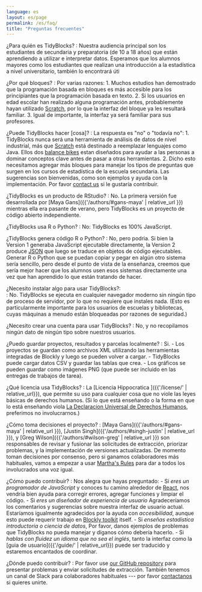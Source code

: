 ```yaml
---
language: es
layout: es/page
permalink: /es/faq/
title: "Preguntas frecuentes"
---
```


¿Para quién es TidyBlocks?
:   Nuestra audiencia principal son los estudiantes de secundaria y preparatoria
    (de 10 a 18 años) que están aprendiendo a utilizar e interpretar datos.
    Esperamos que los alumnos mayores como los estudiantes que realizan una
    introducción a la estadística a nivel universitario, también lo encontrará
    úti

¿Por qué bloques?
:   Por varias razones:
    1.  Muchos estudios han demostrado que la programación basada en bloques es
        más accesible para los principiantes que la programación basada en texto.
    2.  Si los usuarios en edad escolar han realizado alguna programación
        antes, probablemente hayan utilizado [Scratch](http://scratch.mit.edu),
        por lo que la interfaz del bloque ya les resultará familiar.
    3.  Igual de importante, la interfaz ya será familiar para sus profesores.

¿Puede TidyBlocks hacer [cosa]?
:   La respuesta es "no" o "todavía no":
    1.  TidyBlocks nunca será una herramienta de análisis de datos de nivel
        industrial, más que [Scratch](http://scratch.mit.edu) está destinado a
        reemplazar lenguajes como Java.  Ellos dos [balance
        bikes](https://en.wikipedia.org/wiki/Balance_bicycle) estan diseñados
        para ayudar a las personas a dominar conceptos clave antes de pasar a
        otras herramientas.
    2.  Dicho esto necesitamos agregar más bloques para manejar los tipos de
        preguntas que surgen en los cursos de estadística de la escuela
        secundaria.  Las sugerencias son bienvenidas, como son ejemplos y ayuda
        con la implementación.  Por favor [contact us](mailto:{{site.email}}) si
        le gustaría contribuir.

¿TidyBlocks es un producto de RStudio?
:   No.
    La primera versión fue desarrollada por [Maya Gans]({{'/authors/#gans-maya' | relative_url }})
    mientras ella era pasante de verano, pero TidyBlocks es un proyecto de código abierto independiente.

¿TidyBlocks usa R o Python?
:   No: TidyBlocks es 100% JavaScript.

¿TidyBlocks genera código R o Python?
:   No, pero podria.
    Si bien la Version 1 generaba JavaScript ejecutable directamente, la
    Version 2 produce [JSON](https://en.wikipedia.org/wiki/JSON) que luego se
    traduce en objetos de código ejecutables.  Generar R o Python que se puedan
    copiar y pegar en algún otro sistema sería sencillo, pero desde el punto de
    vista de la enseñanza, creemos que sería mejor hacer que los alumnos usen
    esos sistemas directamente una vez que han aprendido lo que están tratando
    de hacer.

¿Necesito instalar algo para usar TidyBlocks?:  
:   No.
    TidyBlocks se ejecuta en cualquier navegador moderno sin ningún tipo de
    proceso de servidor, por lo que no requiere que instales nada.  (Esto es
    particularmente importante para los usuarios de escuelas y bibliotecas,
    cuyas máquinas a menudo están bloqueadas por razones de seguridad.)

¿Necesito crear una cuenta para usar TidyBlocks?
:   No, y no recopilamos ningún dato de ningún tipo sobre nuestros usuarios.

¿Puedo guardar proyectos, resultados y parcelas localmente?
:   Si.
    -   Los proyectos se guardan como archivos XML utilizando las herramientas
        integradas de Blockly y luego se pueden volver a cargar.
    -   TidyBlocks puede cargar datos CSV y guardar las tablas que crea.
    -   Los gráficos se pueden guardar como imágenes PNG (que puede ser incluido
        en las entregas de trabajos de tarea).

¿Qué licencia usa TidyBlocks?
:   La [Licencia Hippocratica ]({{'/license/' | relative_url}}),
    que permite su uso para cualquier cosa que no viole las leyes básicas de derechos humanos.
    (Si lo que está enseñando o la forma en que lo está enseñando viola
    [La Declaracion Universal de Derechos Humanos](https://www.un.org/en/universal-declaration-human-rights/),
    preferimos no involucrarnos.)

¿Cómo toma decisiones el proyecto?
:   [Maya Gans]({{'/authors/#gans-maya' | relative_url }}),
    [Justin Singh]({{'/authors/#singh-justin' | relative_url }}),
    y [Greg Wilson]({{'/authors/#wilson-greg' | relative_url }})
    son responsables de revisar y fusionar las solicitudes de extracción,
    priorizar problemas, y la implementación de versiones actualizadas.  De
    momento toman decisiones por consenso, pero si ganamos colaboradores más
    habituales, vamos a empezar a usar [Martha's
    Rules](https://third-bit.com/2019/06/13/marthas-rules.html) para dar a todos
    los involucrados una voz igual.

¿Cómo puedo contribuir?
:   Nos alegra que hayas preguntado:
    -   Si *eres un programador de JavaScript* y conoces tu camino alrededor de
        [React](https://reactjs.org/), nos vendría bien ayuda para corregir
        errores, agregar funciones y limpiar el código.
    -   Si *eres un diseñador de experiencia de usuario* Agradeceríamos los
        comentarios y sugerencias sobre nuestra interfaz de usuario actual.
        Estaríamos igualmente agradecidos por la ayuda con *accesibilidad*,
        aunque esto puede requerir trabajo en [Blockly
        toolkit](https://developers.google.com/blockly/) itself.
    -   Si *enseñas estadística introductoria o ciencia de datos*, Por favor,
        danos ejemplos de problemas que TidyBlocks no pueda manejar y díganos
        cómo debería hacerlo.
    -   Si *hablas con fluidez un idioma que no sea el inglés*, tanto la interfaz
        como la [guia de usuario]({{'/guide/' | relative_url}}) puede ser
        traducido y estaremos encantados de coordinar.

¿Dónde puedo contribuir?
:   Por favor use [our GitHub repository]({{site.github.url}}) para presentar
    problemas y enviar solicitudes de extracción.  También tenemos un canal de
    Slack para colaboradores habituales --- por favor
    [contactanos](mailto:{{site.email}}) si quieres unirte.
